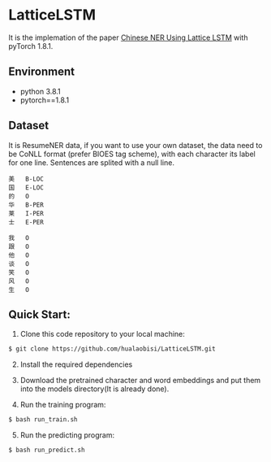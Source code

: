 # LatticeLSTM
It is the implemation of the paper [Chinese NER Using Lattice LSTM](https://arxiv.org/pdf/1805.02023.pdf) with pyTorch 1.8.1.

## Environment
+ python 3.8.1
+ pytorch==1.8.1

## Dataset
It is ResumeNER data, if you want to use your own dataset, the data need to be CoNLL format (prefer BIOES tag scheme), with each character its label for one line. Sentences are splited with a null line.

	美	B-LOC
	国	E-LOC
	的	O
	华	B-PER
	莱	I-PER
	士	E-PER

	我	O
	跟	O
	他	O
	谈	O
	笑	O
	风	O
	生	O 
  
  ## Quick Start:
1. Clone this code repository to your local machine:
```sh
$ git clone https://github.com/hualaobisi/LatticeLSTM.git
```
2. Install the required dependencies

3. Download the pretrained character and word embeddings and put them into the models directory(It is already done).

4. Run the training program:
```sh
$ bash run_train.sh
```
5. Run the predicting program:
```sh
$ bash run_predict.sh
```
